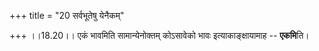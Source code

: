 +++
title = "20 सर्वभूतेषु येनैकम्"

+++
।।18.20।। एकं भावमिति सामान्येनोक्तम् कोऽसावेको भावः इत्याकाङ्क्षायामाह
-- **एकमि**ति।
